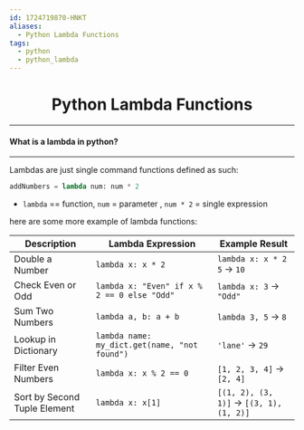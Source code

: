 ```yaml
---
id: 1724719870-HNKT
aliases:
  - Python Lambda Functions
tags:
  - python
  - python_lambda
---
```


<center>
<h1>Python Lambda Functions</h1>
</center>




---
#### What is a lambda in python? 
---

Lambdas are just single command functions defined as such: 
```python
addNumbers = lambda num: num * 2
```
- `lambda` == function, `num` = parameter , `num * 2` = single expression



here are some more example of lambda functions: 

| Description                     | Lambda Expression                           | Example Result                |
|---------------------------------|---------------------------------------------|-------------------------------------|
| Double a Number                 | `lambda x: x * 2`                             | `lambda x: x * 2`<br>`5` → `10`|
| Check Even or Odd               | `lambda x: "Even" if x % 2 == 0 else "Odd"`   | `lambda x: 3` → `"Odd"`        |
| Sum Two Numbers                 | `lambda a, b: a + b`                          | `lambda 3, 5` → `8`            |
| Lookup in Dictionary            | `lambda name: my_dict.get(name, "not found")` | `'lane'` → `29`                |
| Filter Even Numbers             | `lambda x: x % 2 == 0`                        | `[1, 2, 3, 4]` → `[2, 4]`      |
| Sort by Second Tuple Element    | `lambda x: x[1]`                            | `[(1, 2), (3, 1)]` → `[(3, 1), (1, 2)]` |

